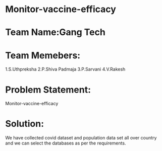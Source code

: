 # Monitor-vaccine-efficacy

# Team Name:Gang Tech

# Team Memebers:
  1.S.Uthpreksha
  2.P.Shiva Padmaja
  3.P.Sarvani
  4.V.Rakesh

# Problem Statement:
Monitor-vaccine-efficacy

# Solution:
We have collected covid dataset and population data set all over country and we can select the databases as per the requirements.



